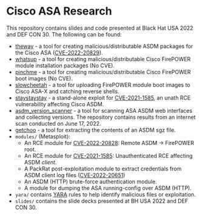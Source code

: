 # Cisco ASA Research

This repository contains slides and code presented at Black Hat USA 2022 and DEF CON 30. The following can be found:

* [theway](https://github.com/jbaines-r7/theway) - a tool for creating malicious/distributable ASDM packages for the Cisco ASA ([CVE-2022-20829](https://nvd.nist.gov/vuln/detail/CVE-2022-20829)).
* [whatsup](https://github.com/jbaines-r7/whatsup) - a tool for creating malicious/distributable Cisco FirePOWER module installation packages (No CVE).
* [pinchme](https://github.com/jbaines-r7/pinchme) - a tool for creating malicious/distributable Cisco FirePOWER boot images (No CVE).
* [slowcheetah](https://github.com/jbaines-r7/slowcheetah) - a tool for uploading FirePOWER module boot images to Cisco ASA-X and catching reverse shells.
* [staystaystay](https://github.com/jbaines-r7/staystaystay) - a stand-alone exploit for [CVE-2021-1585](https://nvd.nist.gov/vuln/detail/CVE-2021-1585), an unath RCE vulnerability affecting Cisco ASDM.
* [asdm_version_scanner](https://github.com/jbaines-r7/asdm_version_scanner) - a tool for scanning ASA ASDM web interfaces and collecting versions. The repository contains results from an internet scan conducted on June 17, 2022.
* [getchoo](https://github.com/jbaines-r7/getchoo) - a tool for extracting the contents of an ASDM sgz file.
* `modules/` (Metasploit):
  * An RCE module for [CVE-2022-20828](https://nvd.nist.gov/vuln/detail/CVE-2022-20828): Remote ASDM -> FirePOWER root.
  * An RCE module for [CVE-2021-1585](https://nvd.nist.gov/vuln/detail/CVE-2021-1585): Unauthenticated RCE affecting ASDM *client*.
  * A PackRat post-exploitation module to extract credentials from ASDM client log files ([CVE-2022-20651](https://nvd.nist.gov/vuln/detail/CVE-2022-20651))
  * An ASDM (HTTP) brute-force authentication module.
  * A module for dumping the ASA running-config over ASDM (HTTP).
* `yara/` contains [YARA](https://virustotal.github.io/yara/) rules to help identify malicious files or exploitation.
* `slides/` contains the slide decks presented at BH USA 2022 and DEF CON 30.
